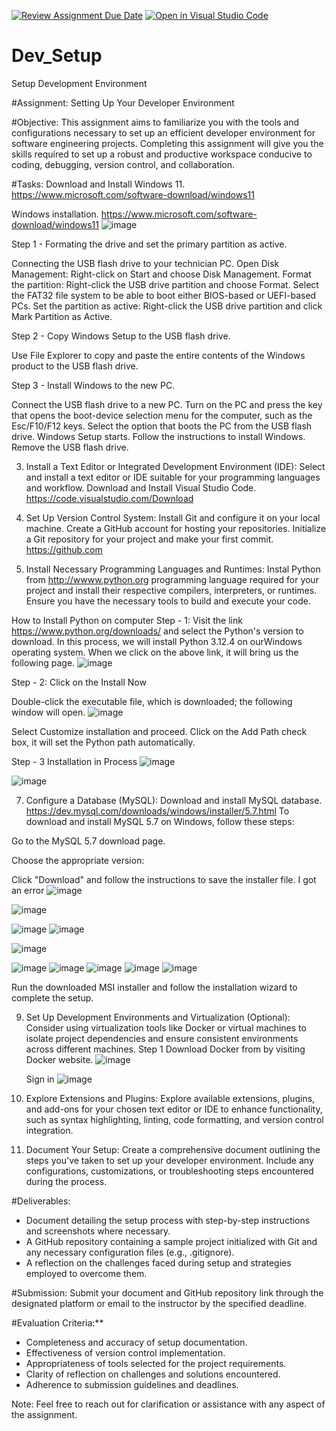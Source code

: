 [![Review Assignment Due Date](https://classroom.github.com/assets/deadline-readme-button-22041afd0340ce965d47ae6ef1cefeee28c7c493a6346c4f15d667ab976d596c.svg)](https://classroom.github.com/a/vbnbTt5m)
[![Open in Visual Studio Code](https://classroom.github.com/assets/open-in-vscode-2e0aaae1b6195c2367325f4f02e2d04e9abb55f0b24a779b69b11b9e10269abc.svg)](https://classroom.github.com/online_ide?assignment_repo_id=15291603&assignment_repo_type=AssignmentRepo)
# Dev_Setup
Setup Development Environment

#Assignment: Setting Up Your Developer Environment

#Objective:
This assignment aims to familiarize you with the tools and configurations necessary to set up an efficient developer environment for software engineering projects. Completing this assignment will give you the skills required to set up a robust and productive workspace conducive to coding, debugging, version control, and collaboration.

#Tasks:
 Download and Install Windows 11. https://www.microsoft.com/software-download/windows11
 
Windows installation.
https://www.microsoft.com/software-download/windows11 
![image](https://github.com/Powerlearnproject/se-assignment-1-setting-up-your-developer-environment-Auraliah/assets/171556090/080280b3-58dd-436c-a67e-cbec2fa82873)

Step 1 - Formating the drive and set the primary partition as active.

Connecting the USB flash drive to your technician PC.
Open Disk Management: Right-click on Start and choose Disk Management.
Format the partition: Right-click the USB drive partition and choose Format. Select the FAT32 file system to be able to boot either BIOS-based or UEFI-based PCs.
Set the partition as active: Right-click the USB drive partition and click Mark Partition as Active.

Step 2 - Copy Windows Setup to the USB flash drive.

Use File Explorer to copy and paste the entire contents of the Windows product to the USB flash drive.

Step 3 - Install Windows to the new PC.

Connect the USB flash drive to a new PC.
Turn on the PC and press the key that opens the boot-device selection menu for the computer, such as the Esc/F10/F12 keys. Select the option that boots the PC from the USB flash drive.
Windows Setup starts. Follow the instructions to install Windows.
Remove the USB flash drive.

3. Install a Text Editor or Integrated Development Environment (IDE):
   Select and install a text editor or IDE suitable for your programming languages and workflow. Download and Install Visual Studio Code. https://code.visualstudio.com/Download
4. Set Up Version Control System:
   Install Git and configure it on your local machine. Create a GitHub account for hosting your repositories. Initialize a Git repository for your project and make your first commit. https://github.com

5. Install Necessary Programming Languages and Runtimes:
  Instal Python from http://wwww.python.org programming language required for your project and install their respective compilers, interpreters, or runtimes. Ensure you have the necessary tools to build and execute your code.

How to Install Python on computer
Step - 1:
Visit the link https://www.python.org/downloads/ and select the Python's version to download.
In this process, we will install Python 3.12.4 on ourWindows operating system. When we click on the above link, it will bring us the following page.
![image](https://github.com/Powerlearnproject/se-assignment-1-setting-up-your-developer-environment-Auraliah/assets/171556090/bd2d9bb6-ddeb-4cf9-bbe9-311d65f6f552)

Step - 2: Click on the Install Now

Double-click the executable file, which is downloaded;
the following window will open.
![image](https://github.com/Powerlearnproject/se-assignment-1-setting-up-your-developer-environment-Auraliah/assets/171556090/49642d84-1fc6-4d63-ae32-23b62839aba8)

Select Customize installation and proceed.
Click on the Add Path check box, it will set the Python path automatically.

Step - 3 Installation in Process
![image](https://github.com/Powerlearnproject/se-assignment-1-setting-up-your-developer-environment-Auraliah/assets/171556090/2ac564a9-252f-463b-be08-294e1081684a)

![image](https://github.com/Powerlearnproject/se-assignment-1-setting-up-your-developer-environment-Auraliah/assets/171556090/adda4019-c25d-4011-9f0d-44c7ac327568)

7. Configure a Database (MySQL):
   Download and install MySQL database. https://dev.mysql.com/downloads/windows/installer/5.7.html
   To download and install MySQL 5.7 on Windows, follow these steps:

Go to the MySQL 5.7 download page.

Choose the appropriate version:

Click "Download" and follow the instructions to save the installer file.
I got an error
![image](https://github.com/Powerlearnproject/se-assignment-1-setting-up-your-developer-environment-Auraliah/assets/171556090/0bfebe3a-c96c-45be-b1a6-f22d14db9b8b)

![image](https://github.com/Powerlearnproject/se-assignment-1-setting-up-your-developer-environment-Auraliah/assets/171556090/e03e1c28-2d01-4701-8ae7-b9fea382b255)

![image](https://github.com/Powerlearnproject/se-assignment-1-setting-up-your-developer-environment-Auraliah/assets/171556090/4eb4a5ca-b1e6-44a7-9323-9ce7604f5ca9)
![image](https://github.com/Powerlearnproject/se-assignment-1-setting-up-your-developer-environment-Auraliah/assets/171556090/da9f3b1c-3d70-4863-bc00-08fc6691efde)

![image](https://github.com/Powerlearnproject/se-assignment-1-setting-up-your-developer-environment-Auraliah/assets/171556090/a79277bf-8914-4e98-b0c2-9afb360b1e33)

![image](https://github.com/Powerlearnproject/se-assignment-1-setting-up-your-developer-environment-Auraliah/assets/171556090/afe61521-f6b7-4c47-99bb-274145977864)
![image](https://github.com/Powerlearnproject/se-assignment-1-setting-up-your-developer-environment-Auraliah/assets/171556090/40e55b92-a87c-4860-942e-cfdaac69b78c)
![image](https://github.com/Powerlearnproject/se-assignment-1-setting-up-your-developer-environment-Auraliah/assets/171556090/ec4b4661-8087-422f-9a40-4b62205cf5b1)
![image](https://github.com/Powerlearnproject/se-assignment-1-setting-up-your-developer-environment-Auraliah/assets/171556090/608d109a-8dcc-4ed7-8599-267a884181b8)
![image](https://github.com/Powerlearnproject/se-assignment-1-setting-up-your-developer-environment-Auraliah/assets/171556090/cfd31487-9004-4196-ae67-0557f376b0e4)






Run the downloaded MSI installer and follow the installation wizard to complete the setup.

9. Set Up Development Environments and Virtualization (Optional):
   Consider using virtualization tools like Docker or virtual machines to isolate project dependencies and ensure consistent environments across different machines.
   Step 1
   Download Docker from by visiting Docker website.
   ![image](https://github.com/Powerlearnproject/se-assignment-1-setting-up-your-developer-environment-Auraliah/assets/171556090/9efa7925-0b14-4e62-8342-56580705158a)

   Sign in
   ![image](https://github.com/Powerlearnproject/se-assignment-1-setting-up-your-developer-environment-Auraliah/assets/171556090/1eb8955f-7322-41e1-b697-1b2409ff57d2)



11. Explore Extensions and Plugins:
   Explore available extensions, plugins, and add-ons for your chosen text editor or IDE to enhance functionality, such as syntax highlighting, linting, code formatting, and version control integration.

12. Document Your Setup:
    Create a comprehensive document outlining the steps you've taken to set up your developer environment. Include any configurations, customizations, or troubleshooting steps encountered during the process. 

#Deliverables:
- Document detailing the setup process with step-by-step instructions and screenshots where necessary.
- A GitHub repository containing a sample project initialized with Git and any necessary configuration files (e.g., .gitignore).
- A reflection on the challenges faced during setup and strategies employed to overcome them.

#Submission:
Submit your document and GitHub repository link through the designated platform or email to the instructor by the specified deadline.

#Evaluation Criteria:**
- Completeness and accuracy of setup documentation.
- Effectiveness of version control implementation.
- Appropriateness of tools selected for the project requirements.
- Clarity of reflection on challenges and solutions encountered.
- Adherence to submission guidelines and deadlines.

Note: Feel free to reach out for clarification or assistance with any aspect of the assignment.

